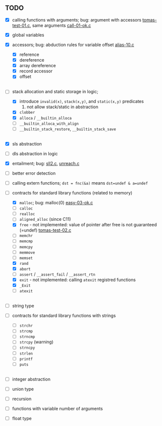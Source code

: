 ## TODO

- [x] calling functions with arguments; bug: argument with accessors [tomas-test-01.c](tests/tomas-test-01.c#L14), same arguments [call-01-ok.c](tests/call-01-ok.c#L23)

- [x] global variables

- [x] accessors; bug: abduction rules for variable offset [alias-10.c](tests/alias-10.c#L16)
  - [x] reference
  - [x] dereference
  - [x] array dereference
  - [x] record accessor
  - [x] offset
  <br/>
- [ ] stack allocation and static storage in logic;
    - [x] introduce `invalid(x)`, `stack(x,y)`, and `static(x,y)` predicates
        1. not allow stack/static in abstraction
    - [x] `clobber`
    - [x] `alloca` / `__builtin_alloca`
    - [ ] `__builtin_alloca_with_align`
    - [ ] `__builtin_stack_restore`, `__builtin_stack_save`
  <br/>
- [x] sls abstraction

- [ ] dls abstraction in logic

- [x] entailment; bug: [sll2.c](tests/sll2.c), [unreach.c](tests/unreach.c)

- [ ] better error detection

- [ ] calling extern functions; `dst = fnc(&a)` means `dst=undef & a=undef`

- [ ] contracts for standard library functions (related to memory)
  - [x] `malloc`; bug: malloc(0) [easy-03-ok.c](tests/easy-03-ok.c#L4)
  - [ ] `calloc`
  - [ ] `realloc`
  - [ ] `aligned_alloc` (since C11)
  - [x] `free` - not implemented: value of pointer after free is not guaranteed (=undef) [tomas-test-02.c](tests/tomas-test-02.c)
  - [ ] `memchr`
  - [ ] `memcmp`
  - [ ] `memcpy`
  - [ ] `memmove`
  - [ ] `memset`
  - [x] `rand`
  - [x] `abort`
  - [ ] `assert` / `__assert_fail` / `__assert_rtn`
  - [x] `exit` - not implemented: calling `atexit` registred functions
  - [x] `_Exit`
  - [ ] `atexit`
  <br/>
- [ ] string type

- [ ] contracts for standard library functions with strings
  - [ ] `strchr`
  - [ ] `strcmp`
  - [ ] `strncmp`
  - [ ] `strcpy` (warning)
  - [ ] `strncpy`
  - [ ] `strlen`
  - [ ] `printf`
  - [ ] `puts`
  <br/>
- [ ] integer abstraction

- [ ] union type

- [ ] recursion

- [ ] functions with variable number of arguments

- [ ] float type
